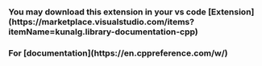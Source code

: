 <h3>You may download this extension in your vs code
[Extension](https://marketplace.visualstudio.com/items?itemName=kunalg.library-documentation-cpp)

<h3> For [documentation](https://en.cppreference.com/w/)
  
